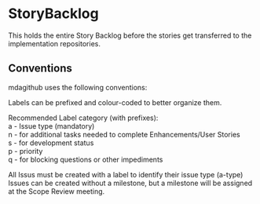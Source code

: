StoryBacklog
============

This holds the entire Story Backlog before the stories get transferred to the implementation repositories.

Conventions
-----------
mdagithub uses the following conventions:

Labels can be prefixed and colour-coded to better organize them.

Recommended Label category (with prefixes):  
a - Issue type (mandatory)  
n - for additional tasks needed to complete Enhancements/User Stories  
s - for development status  
p - priority  
q - for blocking questions or other impediments  

All Issus must be created with a label to identify their issue type (a-type)  
Issues can be created without a milestone, but a milestone will be assigned at the Scope Review meeting.

